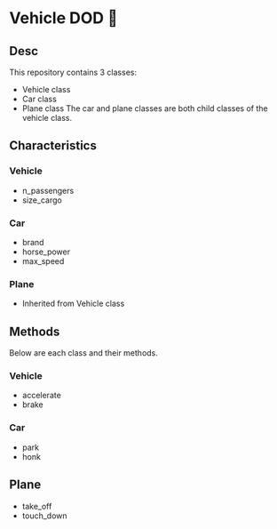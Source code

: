 # Vehicle DOD :taco:

## Desc
This repository contains 3 classes:
- Vehicle class
- Car class
- Plane class
The car and plane classes are both child classes of the vehicle class.

## Characteristics

### Vehicle
- n_passengers
- size_cargo

### Car
- brand
- horse_power
- max_speed

### Plane
- Inherited from Vehicle class

## Methods
Below are each class and their methods.

### Vehicle
- accelerate
- brake

### Car
- park
- honk

## Plane
- take_off
- touch_down